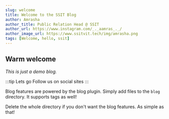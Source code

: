```yaml
---
slug: welcome
title: Welcome to the SSIT Blog
author: Amrasha
author_title: Public Relation Head @ SSIT
author_url: https://www.instagram.com/_._aamras_._/
author_image_url: https://www.ssitvit.tech/img/amrasha.png
tags: [Welcome, hello, ssit]
---
```


## Warm welcome

*This is just a demo blog.*

:::tip Lets go
Follow us on social sites
:::

<!--truncate-->

Blog features are powered by the blog plugin. Simply add files to the `blog` directory. It supports tags as well!

Delete the whole directory if you don't want the blog features. As simple as that!

